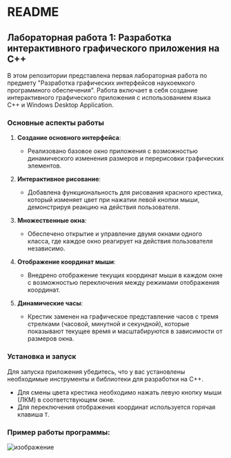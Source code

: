 # README

## Лабораторная работа 1: Разработка интерактивного графического приложения на C++

В этом репозитории представлена первая лабораторная работа по предмету "Разработка графических интерфейсов наукоемкого программного обеспечения". Работа включает в себя создание интерактивного графического приложения с использованием языка C++ и Windows Desktop Application.

### Основные аспекты работы

1. **Создание основного интерфейса**:
   - Реализовано базовое окно приложения с возможностью динамического изменения размеров и перерисовки графических элементов.

2. **Интерактивное рисование**:
   - Добавлена функциональность для рисования красного крестика, который изменяет цвет при нажатии левой кнопки мыши, демонстрируя реакцию на действия пользователя.

3. **Множественные окна**:
   - Обеспечено открытие и управление двумя окнами одного класса, где каждое окно реагирует на действия пользователя независимо.

4. **Отображение координат мыши**:
   - Внедрено отображение текущих координат мыши в каждом окне с возможностью переключения между режимами отображения координат.

5. **Динамические часы**:
   - Крестик заменен на графическое представление часов с тремя стрелками (часовой, минутной и секундной), которые показывают текущее время и масштабируются в зависимости от размеров окна.

### Установка и запуск

Для запуска приложения убедитесь, что у вас установлены необходимые инструменты и библиотеки для разработки на C++. 

- Для смены цвета крестика необходимо нажать левую кнопку мыши (ЛКМ) в соответствующем окне.
- Для переключения отображения координат используется горячая клавиша `T`.
### Пример работы программы:
![изображение](https://github.com/user-attachments/assets/03f069d5-26aa-4ed7-9a57-06bfc6d63b50)
